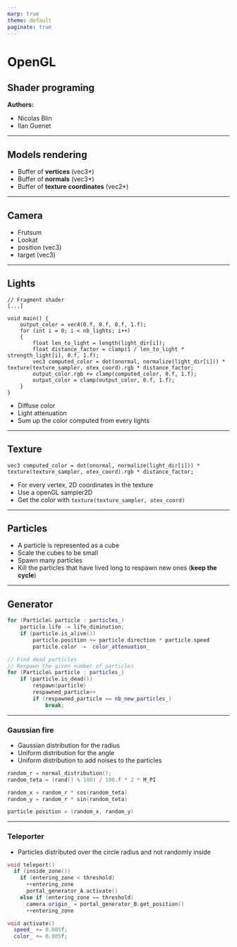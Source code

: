 ```yaml
---
marp: true
theme: default
paginate: true
---
```


<style>
img[alt~="center"] {
  display: block;
  margin: 0 auto;
}
</style>

<style>
div.twocols {
  margin-top: 35px;
  column-count: 2;
}
div.twocols p:first-child,
div.twocols h1:first-child,
div.twocols h2:first-child,
div.twocols ul:first-child,
div.twocols ul li:first-child,
div.twocols ul li p:first-child {
  margin-top: 0 !important;
}
div.twocols p.break {
  break-before: column;
  margin-top: 0;
}

</style>

# OpenGL

## Shader programing

**Authors:**
* Nicolas Blin
* Ilan Guenet

---

## Models rendering

* Buffer of **vertices** (vec3*)
* Buffer of **normals** (vec3*)
* Buffer of **texture coordinates** (vec2*)
---

## Camera

* Frutsum
* Lookat
* position (vec3)
* target (vec3)


---

## Lights


```
// Fragment shader
[...]

void main() {
    output_color = vec4(0.f, 0.f, 0.f, 1.f);
    for (int i = 0; i < nb_lights; i++)
    {
        float len_to_light = length(light_dir[i]);
        float distance_factor = clamp(1 / len_to_light * strength_light[i], 0.f, 1.f);
        vec3 computed_color = dot(onormal, normalize(light_dir[i])) * texture(texture_sampler, otex_coord).rgb * distance_factor;
        output_color.rgb += clamp(computed_color, 0.f, 1.f);
        output_color = clamp(output_color, 0.f, 1.f);
    }
}
```

* Diffuse color
* Light attenuation
* Sum up the color computed from every lights

---

## Texture

```
vec3 computed_color = dot(onormal, normalize(light_dir[i])) * texture(texture_sampler, otex_coord).rgb * distance_factor;
```
* For every vertex, 2D coordinates in the texture
* Use a openGL sampler2D
* Get the color with `texture(texture_sampler, otex_coord)`

---

## Particles

* A particle is represented as a cube
* Scale the cubes to be small
* Spawn many particles
* Kill the particles that have lived long to respawn new ones (**keep the cycle**)

---

## Generator

```C++
for (Particle& particle : particles_)
    particle.life -= life_diminution;
    if (particle.is_alive())
        particle.position += particle.direction * particle.speed
        particle.color -=  color_attenuation_

// Find dead particles
// Respawn the given number of particles
for (Particle& particle : particles_)
    if (particle.is_dead())
        respawn(particle)
        respawned_particle++
        if (respawned_particle == nb_new_particles_)
            break;
```
---

### Gaussian fire

* Gaussian distribution for the radius
* Uniform distribution for the angle
* Uniform distribution to add noises to the particles
```C++
random_r = normal_distribution();
random_teta = (rand() % 100) / 100.f * 2 * M_PI

random_x = random_r * cos(random_teta)
random_y = random_r * sin(random_teta)

particle.position = (random_x, random_y)
```

---

### Teleporter

* Particles distributed over the circle radius and not randomly inside 
```C++
void teleport()
  if (inside_zone())
    if (entering_zone < threshold)
      ++entering_zone
      portal_generator_A.activate()
    else if (entering_zone == threshold)
      camera.origin_ = portal_generator_B.get_position()
      ++entering_zone

void activate()
  speed_ += 0.005f;
  color_ += 0.005f;
```
